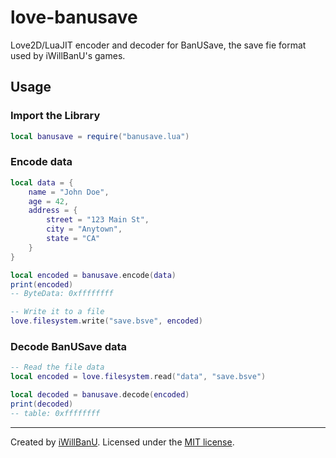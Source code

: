 # love-banusave
Love2D/LuaJIT encoder and decoder for BanUSave, the save fie format used by iWillBanU's games.

## Usage

### Import the Library
```lua
local banusave = require("banusave.lua")
```

### Encode data
```lua
local data = {
    name = "John Doe", 
    age = 42, 
    address = {
        street = "123 Main St", 
        city = "Anytown", 
        state = "CA"
    }
}

local encoded = banusave.encode(data)
print(encoded)
-- ByteData: 0xffffffff

-- Write it to a file
love.filesystem.write("save.bsve", encoded)
```

### Decode BanUSave data
```lua
-- Read the file data
local encoded = love.filesystem.read("data", "save.bsve")

local decoded = banusave.decode(encoded)
print(decoded)
-- table: 0xffffffff
```
---
Created by [iWillBanU](https://github.com/iWillBanU). Licensed under the [MIT license](LICENSE.md).